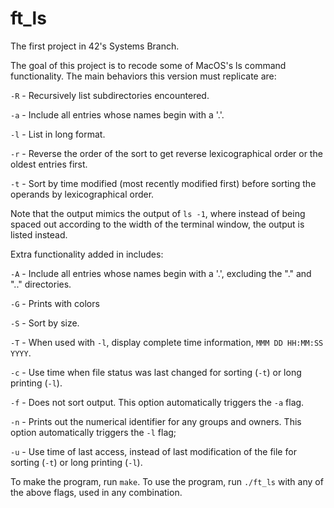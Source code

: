 # ft_ls
The first project in 42's Systems Branch.

The goal of this project is to recode some of MacOS's ls command functionality.  The main behaviors this version must replicate are:

`-R` - Recursively list subdirectories encountered.

`-a` - Include all entries whose names begin with a '.'.

`-l` - List in long format.

`-r` - Reverse the order of the sort to get reverse lexicographical order or the oldest entries first.

`-t` - Sort by time modified (most recently modified first) before sorting the operands by lexicographical order.

Note that the output mimics the output of `ls -1`, where instead of being spaced out according to the width of the terminal window, the output is listed instead.

Extra functionality added in includes:

`-A` - Include all entries whose names begin with a '.', excluding the "." and ".." directories.

`-G` - Prints with colors

`-S` - Sort by size.

`-T` - When used with `-l`, display complete time information, `MMM DD HH:MM:SS YYYY`.

`-c` - Use time when file status was last changed for sorting (`-t`) or long printing (`-l`).

`-f` - Does not sort output.  This option automatically triggers the `-a` flag.

`-n` - Prints out the numerical identifier for any groups and owners.  This option automatically triggers the `-l` flag;

`-u` - Use time of last access, instead of last modification of the file for sorting (`-t`) or long printing (`-l`).

To make the program, run `make`.
To use the program, run `./ft_ls` with any of the above flags, used in any combination.
